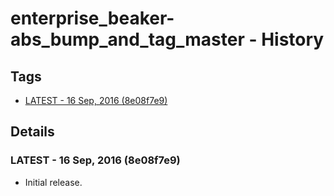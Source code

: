 # enterprise_beaker-abs_bump_and_tag_master - History
## Tags
* [LATEST - 16 Sep, 2016 (8e08f7e9)](#LATEST)

## Details
### <a name = "LATEST">LATEST - 16 Sep, 2016 (8e08f7e9)

* Initial release.
